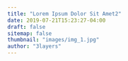 ```yaml
---
title: "Lorem Ipsum Dolor Sit Amet2"
date: 2019-07-21T15:23:27-04:00
draft: false
sitemap: false
thumbnail: "images/img_1.jpg"
author: "3layers"
---
```


